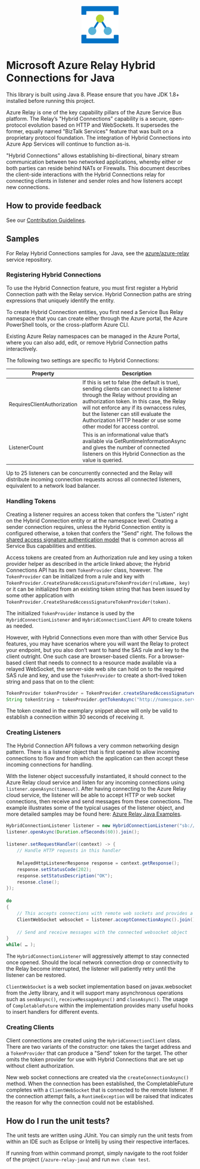 ﻿﻿<p align="center">
  <img src="relay.png" alt="Microsoft Azure Relay" width="100"/>
</p>

# Microsoft Azure Relay Hybrid Connections for Java

This library is built using Java 8. Please ensure that you have JDK 1.8+ installed before running this project.

Azure Relay is one of the key capability pillars of the Azure Service Bus
platform. The Relay’s "Hybrid Connections" capability is a secure,
open-protocol evolution based on HTTP and WebSockets. It supersedes the former,
equally named "BizTalk Services" feature that was built on a proprietary
protocol foundation. The integration of Hybrid Connections into Azure App
Services will continue to function as-is.

"Hybrid Connections" allows establishing bi-directional, binary stream
communication between two networked applications, whereby either or both parties
can reside behind NATs or Firewalls. This document describes the client-side
interactions with the Hybrid Connections relay for connecting clients in
listener and sender roles and how listeners accept new connections.

## How to provide feedback

See our [Contribution Guidelines](./.github/CONTRIBUTING.md).

## Samples

For Relay Hybrid Connections samples for Java, see the [azure/azure-relay](https://github.com/Azure/azure-relay/tree/master/samples/hybrid-connections/java) service repository.

### Registering Hybrid Connections 

To use the Hybrid Connection feature, you must first register a Hybrid
Connection path with the Relay service. Hybrid Connection paths are string
expressions that uniquely identify the entity. 

To create Hybrid Connection entities, you first need a Service Bus Relay
namespace that you can create either through the Azure portal, the Azure
PowerShell tools, or the cross-platform Azure CLI. 

Existing Azure Relay namespaces can be managed in the Azure Portal, where you
can also add, edit, or remove Hybrid Connection paths interactively. 

The
following two settings are specific to Hybrid Connections: 

| Property                    | Description                          |
|-----------------------------|--------------------------------------|
| RequiresClientAuthorization | If this is set to false (the default is true), sending clients can connect to a listener through the Relay without providing an authorization token. In this case, the Relay will not enforce any if its ownaccess rules, but the listener can still evaluate the Authorization HTTP header or use some other model for access control. |
| ListenerCount               | This is an informational value that’s available via GetRuntimeInformationAsync and gives the number of connected listeners on this Hybrid Connection as the value is queried. |

Up to 25 listeners can be concurrently connected and the Relay will distribute
incoming connection requests across all connected listeners, equivalent to a
network load balancer.

### Handling Tokens

Creating a listener requires an access token that confers the "Listen" right on
the Hybrid Connection entity or at the namespace level. Creating a sender
connection requires, unless the Hybrid Connection entity is configured
otherwise, a token that confers the "Send" right. The follows the [shared access signature authentication model](https://azure.microsoft.com/documentation/articles/service-bus-shared-access-signature-authentication/)
that is common across all Service Bus capabilities and entities.

Access tokens are created from an Authorization rule and key using a token
provider helper as described in the article linked above; the Hybrid Connections
API has its own `TokenProvider` class, however. The `TokenProvider` can
be initialized from a rule and key with
`TokenProvider.CreateSharedAccessSignatureTokenProvider(ruleName, key)` or
it can be initialized from an existing token string that has been issued by some
other application with `TokenProvider.CreateSharedAccessSignatureTokenProvider(token)`.

The initialized `TokenProvider` instance is used by the `HybridConnectionListener`
and `HybridConnectionClient` API to create tokens as needed. 

However, with Hybrid Connections even more than with other Service Bus features,
you may have scenarios where you will want the Relay to protect your endpoint,
but you also don’t want to hand the SAS rule and key to the client outright. One
such case are browser-based clients. For a browser-based client that needs to
connect to a resource made available via a relayed WebSocket, the server-side
web site can hold on to the required SAS rule and key, and use the `TokenProvider`
to create a short-lived token string and pass that on to the client: 

```java
TokenProvider tokenProvider = TokenProvider.createSharedAccessSignatureTokenProvider(SharedAccessKeyName, SharedAccessKey());
String tokenString = tokenProvider.getTokenAsync("http://namespace.servicebus.windows.net/path", Duration.ofSeconds(30)).join().getToken();
```

The token created in the exemplary snippet above will only be valid to establish
a connection within 30 seconds of receiving it.

### Creating Listeners 

The Hybrid Connection API follows a very common networking design pattern. There
is a listener object that is first opened to allow incoming connections to flow
and from which the application can then accept these incoming connections for
handling.

With the listener object successfully instantiated, it should connect to the Azure Relay cloud service and listen for any incoming connections using `listener.openAsync(timeout)`.
After having connecting to the Azure Relay cloud service, the listener will be able to accept HTTP or web socket connections, then receive and send messages from these connections.
The example illustrates some of the typical usages of the listener object, and more detailed samples may be found here: [Azure Relay Java Examples](https://github.com/Azure/azure-relay/tree/master/samples/hybrid-connections/java).

```java
HybridConnectionListener listener = new HybridConnectionListener("sb://namespace.servicebus.windows.net/path", tokenProvider); 
listener.openAsync(Duration.ofSeconds(60)).join(); 

listener.setRequestHandler((context) -> {
	// Handle HTTP requests in this handler

	RelayedHttpListenerResponse response = context.getResponse();
	response.setStatusCode(202);
	response.setStatusDescription("OK");
	resonse.close();
});

do 
{
	// This accepts connections with remote web sockets and provides a connected web socket instance
	ClientWebSocket websocket = listener.acceptConnectionAsync().join(); 
	
	// Send and receive messages with the connected websocket object
} 
while( … );
```

The ```HybridConnectionListener``` will
aggressively attempt to stay connected once opened. Should the local network
connection drop or connectivity to the Relay become interrupted, the listener
will patiently retry until the listener can be restored. 

`ClientWebSocket` is a web socket implementation based on javax.websocket from the Jetty library,
and it will support many asynchronous operations such as `sendAsync()`, `receiveMessageAsync()`
and `closeAsync()`. The usage of `CompletableFuture` within the implementation provides many useful
hooks to insert handlers for different events.

### Creating Clients 

Client connections are created using the `HybridConnectionClient` class.
There are two variants of the constructor: one takes the target address and a
`TokenProvider` that can produce a "Send" token for the target. The other
omits the token provider for use with Hybrid Connections that are set up without
client authorization.

New web socket connections are created via the `createConnectionAsync()` method. When
the connection has been established, the CompletableFuture completes with a
`ClientWebSocket` that is connected to the remote listener. If the
connection attempt fails, a `RuntimeException` will be raised that indicates the
reason for why the connection could not be established.

## How do I run the unit tests? 

The unit tests are written using JUnit. You can simply run the unit tests from within an IDE such as Eclipse or Intellij by using their respective interfaces. 

If running from within command prompt, simply navigate to the root folder of the project (`/azure-relay-java`) and run `mvn clean test`.
